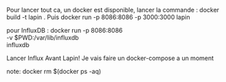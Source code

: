 
Pour lancer tout ca, un docker est disponible,
lancer la commande :
    docker build -t lapin .
Puis 
    docker run -p 8086:8086 -p 3000:3000 lapin

pour InfluxDB :
    docker run -p 8086:8086 \
    -v $PWD:/var/lib/influxdb \
    influxdb

Lancer Influx Avant Lapin!
Je vais faire un docker-compose a un moment

note:
docker rm $(docker ps -aq)
